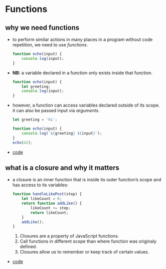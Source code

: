 # Functions


## why we need functions

-   to perform similar actions in many places in a program without code repetition, we need to use *functions*.
    
    ```js
    function echo(input) {
        console.log(input);
    }
    ```

-   **NB:** a variable declared in a function only exists inside that function.
    
    ```js
    function echo(input) {
        let greeting;
        console.log(input);
    }
    ```

-   however, a function can access variables declared outside of its scope. it can also be passed input via *arguments*.
    
    ```js
    let greeting = 'hi';
    
    function echo(input) {
        console.log(`${greeting} ${input}`);
    }
    echo(42);
    ```

-   [code](step_01/src/app.js)


## what is a closure and why it matters

-   a closure is an inner function that is inside its outer function&rsquo;s scope and has access to its variables:
    
    ```js
    function handleLikePost(step) {
        let likeCount = 0;
        return function addLike() {
            likeCount += step;
            return likeCount;
        }
        addLike();
    }
    ```
    
    1.  Closures are a property of JavaScript functions.
    2.  Call functions in different scope than where function was originaly defined.
    3.  Closures allow us to remember or keep track of certain values.

-   [code](step_02/src/app.js)
